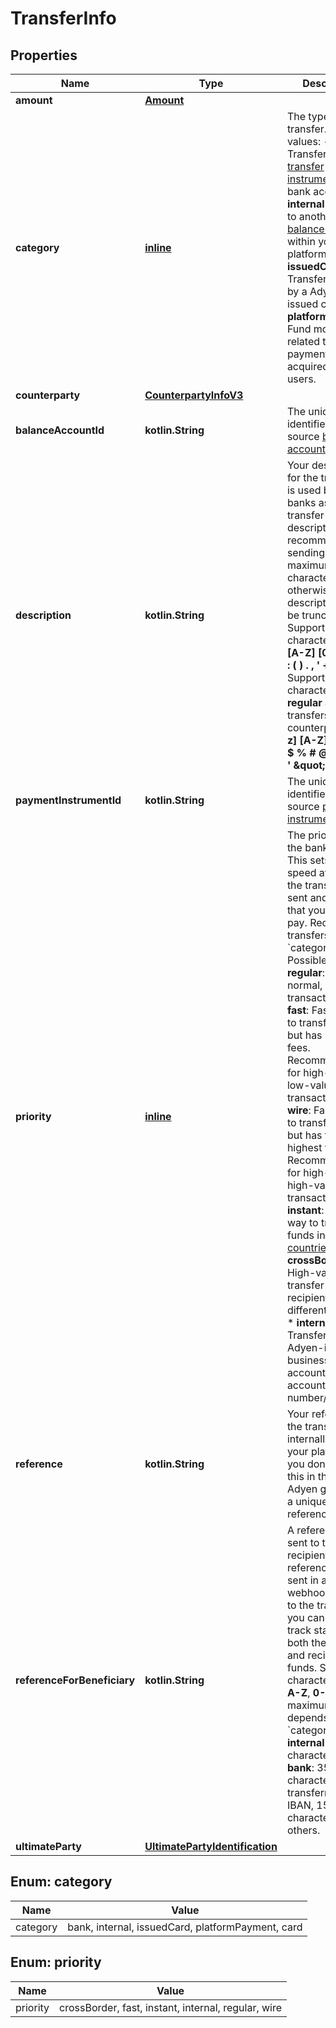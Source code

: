 
# TransferInfo

## Properties
Name | Type | Description | Notes
------------ | ------------- | ------------- | -------------
**amount** | [**Amount**](Amount.md) |  | 
**category** | [**inline**](#Category) | The type of transfer.  Possible values:   - **bank**: Transfer to a [transfer instrument](https://docs.adyen.com/api-explorer/#/legalentity/latest/post/transferInstruments__resParam_id) or a bank account.  - **internal**: Transfer to another [balance account](https://docs.adyen.com/api-explorer/#/balanceplatform/latest/post/balanceAccounts__resParam_id) within your platform.  - **issuedCard**: Transfer initiated by a Adyen-issued card.  - **platformPayment**: Fund movements related to payments that are acquired for your users. | 
**counterparty** | [**CounterpartyInfoV3**](CounterpartyInfoV3.md) |  | 
**balanceAccountId** | **kotlin.String** | The unique identifier of the source [balance account](https://docs.adyen.com/api-explorer/#/balanceplatform/latest/post/balanceAccounts__resParam_id). |  [optional]
**description** | **kotlin.String** | Your description for the transfer. It is used by most banks as the transfer description. We recommend sending a maximum of 140 characters, otherwise the description may be truncated.  Supported characters: **[a-z] [A-Z] [0-9] / - ?** **: ( ) . , &#39; + Space**  Supported characters for **regular** and **fast** transfers to a US counterparty: **[a-z] [A-Z] [0-9] &amp; $ % # @** **~ &#x3D; + - _ &#39; \&quot; ! ?** |  [optional]
**paymentInstrumentId** | **kotlin.String** | The unique identifier of the source [payment instrument](https://docs.adyen.com/api-explorer/#/balanceplatform/latest/post/paymentInstruments__resParam_id). |  [optional]
**priority** | [**inline**](#Priority) | The priority for the bank transfer. This sets the speed at which the transfer is sent and the fees that you have to pay. Required for transfers with &#x60;category&#x60; **bank**.  Possible values:  * **regular**: For normal, low-value transactions.  * **fast**: Faster way to transfer funds but has higher fees. Recommended for high-priority, low-value transactions.  * **wire**: Fastest way to transfer funds but has the highest fees. Recommended for high-priority, high-value transactions.  * **instant**: Instant way to transfer funds in [SEPA countries](https://www.ecb.europa.eu/paym/integration/retail/sepa/html/index.en.html).  * **crossBorder**: High-value transfer to a recipient in a different country.  * **internal**: Transfer to an Adyen-issued business bank account (by bank account number/IBAN). |  [optional]
**reference** | **kotlin.String** | Your reference for the transfer, used internally within your platform. If you don&#39;t provide this in the request, Adyen generates a unique reference. |  [optional]
**referenceForBeneficiary** | **kotlin.String** |  A reference that is sent to the recipient. This reference is also sent in all webhooks related to the transfer, so you can use it to track statuses for both the source and recipient of funds.   Supported characters: **a-z**, **A-Z**, **0-9**. The maximum length depends on the &#x60;category&#x60;.  - **internal**: 80 characters  - **bank**: 35 characters when transferring to an IBAN, 15 characters for others. |  [optional]
**ultimateParty** | [**UltimatePartyIdentification**](UltimatePartyIdentification.md) |  |  [optional]


<a name="Category"></a>
## Enum: category
Name | Value
---- | -----
category | bank, internal, issuedCard, platformPayment, card


<a name="Priority"></a>
## Enum: priority
Name | Value
---- | -----
priority | crossBorder, fast, instant, internal, regular, wire



